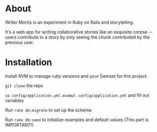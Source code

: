 About
=====

Writer Mortis is an experiment in Ruby on Rails and storytelling.

It's a web app for writing collaborative stories like an exquisite corpse -- users contribute to a story by only seeing the chunk contributed by the previous user.

Installation
============
Install RVM to manage ruby versions and your Gemset for this project.

`git clone` the repo

`cp config/application.yml.exampl config/application.yml` and fill out variables

Run `rake db:migrate` to set up the schema

Run `rake db:seed` to initialize examples and default values (This part is IMPORTANT!)

